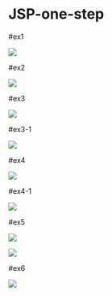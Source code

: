 # JSP-one-step

#ex1

<img src="https://user-images.githubusercontent.com/96267331/170396110-d3251c1d-8afe-417c-a915-426394a474bc.PNG"></img>

#ex2

<img src="https://user-images.githubusercontent.com/96267331/170396113-a930b173-710a-4526-a10c-8af8990a6985.PNG"></img>

#ex3

<img src="https://user-images.githubusercontent.com/96267331/170396113-a930b173-710a-4526-a10c-8af8990a6985.PNG"></img>

#ex3-1

<img src="https://user-images.githubusercontent.com/96267331/170396703-4586a7fe-d6d4-427b-9656-7d6331adf926.PNG"></img>

#ex4

<img src="https://user-images.githubusercontent.com/96267331/170396118-df4f4342-4b87-4fe4-b6cb-59e302a5aa76.PNG"></img>

#ex4-1

<img src="https://user-images.githubusercontent.com/96267331/170396119-9ff06778-cf4e-4e5c-880c-d01670aeb4c3.PNG"></img>

#ex5

<img src="https://user-images.githubusercontent.com/96267331/170396119-9ff06778-cf4e-4e5c-880c-d01670aeb4c3.PNG"></img>

<img src="https://user-images.githubusercontent.com/96267331/170396120-ae027588-aaf9-4a65-96f0-aa4fbb6a312f.PNG"></img>

#ex6

<img src="https://user-images.githubusercontent.com/96267331/170396122-4225f022-0900-4998-bf33-a8e9ab7f7bc4.PNG"></img>
